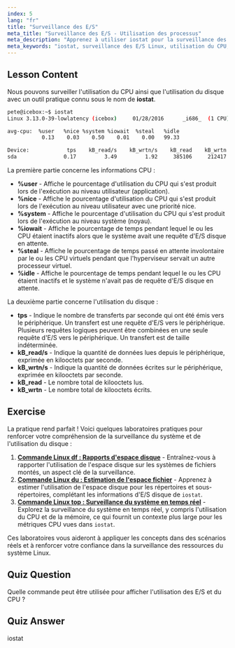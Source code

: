 ```yaml
---
index: 5
lang: "fr"
title: "Surveillance des E/S"
meta_title: "Surveillance des E/S - Utilisation des processus"
meta_description: "Apprenez à utiliser iostat pour la surveillance des E/S sous Linux. Comprenez les métriques d'utilisation du CPU et du disque avec cette commande essentielle. Améliorez les performances du système !"
meta_keywords: "iostat, surveillance des E/S Linux, utilisation du CPU, utilisation du disque, commandes Linux, débutant, tutoriel, guide"
---
```


## Lesson Content

Nous pouvons surveiller l'utilisation du CPU ainsi que l'utilisation du disque avec un outil pratique connu sous le nom de **iostat**.

```bash
pete@icebox:~$ iostat
Linux 3.13.0-39-lowlatency (icebox)     01/28/2016      _i686_  (1 CPU)

avg-cpu:  %user   %nice %system %iowait  %steal   %idle
           0.13    0.03    0.50    0.01    0.00   99.33

Device:            tps    kB_read/s    kB_wrtn/s    kB_read    kB_wrtn
sda               0.17         3.49         1.92     385106     212417
```

La première partie concerne les informations CPU :

- **%user** - Affiche le pourcentage d'utilisation du CPU qui s'est produit lors de l'exécution au niveau utilisateur (application).
- **%nice** - Affiche le pourcentage d'utilisation du CPU qui s'est produit lors de l'exécution au niveau utilisateur avec une priorité nice.
- **%system** - Affiche le pourcentage d'utilisation du CPU qui s'est produit lors de l'exécution au niveau système (noyau).
- **%iowait** - Affiche le pourcentage de temps pendant lequel le ou les CPU étaient inactifs alors que le système avait une requête d'E/S disque en attente.
- **%steal** - Affiche le pourcentage de temps passé en attente involontaire par le ou les CPU virtuels pendant que l'hyperviseur servait un autre processeur virtuel.
- **%idle** - Affiche le pourcentage de temps pendant lequel le ou les CPU étaient inactifs et le système n'avait pas de requête d'E/S disque en attente.

La deuxième partie concerne l'utilisation du disque :

- **tps** - Indique le nombre de transferts par seconde qui ont été émis vers le périphérique. Un transfert est une requête d'E/S vers le périphérique. Plusieurs requêtes logiques peuvent être combinées en une seule requête d'E/S vers le périphérique. Un transfert est de taille indéterminée.
- **kB_read/s** - Indique la quantité de données lues depuis le périphérique, exprimée en kilooctets par seconde.
- **kB_wrtn/s** - Indique la quantité de données écrites sur le périphérique, exprimée en kilooctets par seconde.
- **kB_read** - Le nombre total de kilooctets lus.
- **kB_wrtn** - Le nombre total de kilooctets écrits.

## Exercise

La pratique rend parfait ! Voici quelques laboratoires pratiques pour renforcer votre compréhension de la surveillance du système et de l'utilisation du disque :

1. **[Commande Linux df : Rapports d'espace disque](https://labex.io/fr/labs/linux-linux-df-command-disk-space-reporting-219188)** - Entraînez-vous à rapporter l'utilisation de l'espace disque sur les systèmes de fichiers montés, un aspect clé de la surveillance.
2. **[Commande Linux du : Estimation de l'espace fichier](https://labex.io/fr/labs/linux-linux-du-command-file-space-estimating-219190)** - Apprenez à estimer l'utilisation de l'espace disque pour les répertoires et sous-répertoires, complétant les informations d'E/S disque de `iostat`.
3. **[Commande Linux top : Surveillance du système en temps réel](https://labex.io/fr/labs/linux-linux-top-command-real-time-system-monitoring-388500)** - Explorez la surveillance du système en temps réel, y compris l'utilisation du CPU et de la mémoire, ce qui fournit un contexte plus large pour les métriques CPU vues dans `iostat`.

Ces laboratoires vous aideront à appliquer les concepts dans des scénarios réels et à renforcer votre confiance dans la surveillance des ressources du système Linux.

## Quiz Question

Quelle commande peut être utilisée pour afficher l'utilisation des E/S et du CPU ?

## Quiz Answer

iostat
